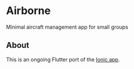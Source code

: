 # Airborne

Minimal aircraft management app for small groups

## About

This is an ongoing Flutter port of the [Ionic app](https://github.com/daniele-athome/airborne-ionic).
